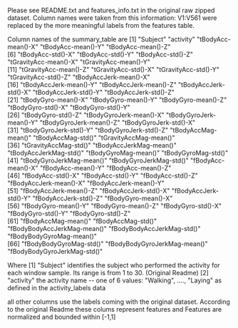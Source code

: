Please see README.txt and features_info.txt in the original raw zipped dataset. Column names were taken from this information:
V1:V561  were replaced by the more meaningful labels from the features table. 


Column names of the summary_table  are
[1] "Subject"                     "activity"                    "tBodyAcc-mean()-X"           "tBodyAcc-mean()-Y"           "tBodyAcc-mean()-Z"          
 [6] "tBodyAcc-std()-X"            "tBodyAcc-std()-Y"            "tBodyAcc-std()-Z"            "tGravityAcc-mean()-X"        "tGravityAcc-mean()-Y"       
[11] "tGravityAcc-mean()-Z"        "tGravityAcc-std()-X"         "tGravityAcc-std()-Y"         "tGravityAcc-std()-Z"         "tBodyAccJerk-mean()-X"      
[16] "tBodyAccJerk-mean()-Y"       "tBodyAccJerk-mean()-Z"       "tBodyAccJerk-std()-X"        "tBodyAccJerk-std()-Y"        "tBodyAccJerk-std()-Z"       
[21] "tBodyGyro-mean()-X"          "tBodyGyro-mean()-Y"          "tBodyGyro-mean()-Z"          "tBodyGyro-std()-X"           "tBodyGyro-std()-Y"          
[26] "tBodyGyro-std()-Z"           "tBodyGyroJerk-mean()-X"      "tBodyGyroJerk-mean()-Y"      "tBodyGyroJerk-mean()-Z"      "tBodyGyroJerk-std()-X"      
[31] "tBodyGyroJerk-std()-Y"       "tBodyGyroJerk-std()-Z"       "tBodyAccMag-mean()"          "tBodyAccMag-std()"           "tGravityAccMag-mean()"      
[36] "tGravityAccMag-std()"        "tBodyAccJerkMag-mean()"      "tBodyAccJerkMag-std()"       "tBodyGyroMag-mean()"         "tBodyGyroMag-std()"         
[41] "tBodyGyroJerkMag-mean()"     "tBodyGyroJerkMag-std()"      "fBodyAcc-mean()-X"           "fBodyAcc-mean()-Y"           "fBodyAcc-mean()-Z"          
[46] "fBodyAcc-std()-X"            "fBodyAcc-std()-Y"            "fBodyAcc-std()-Z"            "fBodyAccJerk-mean()-X"       "fBodyAccJerk-mean()-Y"      
[51] "fBodyAccJerk-mean()-Z"       "fBodyAccJerk-std()-X"        "fBodyAccJerk-std()-Y"        "fBodyAccJerk-std()-Z"        "fBodyGyro-mean()-X"         
[56] "fBodyGyro-mean()-Y"          "fBodyGyro-mean()-Z"          "fBodyGyro-std()-X"           "fBodyGyro-std()-Y"           "fBodyGyro-std()-Z"          
[61] "fBodyAccMag-mean()"          "fBodyAccMag-std()"           "fBodyBodyAccJerkMag-mean()"  "fBodyBodyAccJerkMag-std()"   "fBodyBodyGyroMag-mean()"    
[66] "fBodyBodyGyroMag-std()"      "fBodyBodyGyroJerkMag-mean()" "fBodyBodyGyroJerkMag-std()" 

Where 
[1] "Subject" identifies the subject who performed the activity for each window sample. Its range is from 1 to 30. (Original Readme)
[2] "activity" the activity name  -- one of 6 values:  "Walking", ...., "Laying"   as defined in the activity_labels data 

all other columns use the labels coming with the original dataset.  According to the original Readme these colums represent features and 
Features are normalized and bounded within [-1,1]
